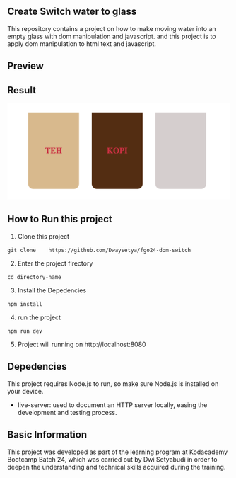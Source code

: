 ## Create Switch water to glass

This repository contains a project on how to make moving water into an empty glass with dom manipulation and javascript. and this project is to apply dom manipulation to html text and javascript.

## Preview

## Result

![Result](./src/images/Screenshot%202025-05-08%20at%2013.31.03.png)

## How to Run this project

1. Clone this project

```
git clone    https://github.com/Dwaysetya/fgo24-dom-switch
```

2. Enter the project firectory

```
cd directory-name
```

3. Install the Depedencies

```
npm install
```

4. run the project

```
npm run dev
```

5. Project will running on http://localhost:8080

## Depedencies

This project requires Node.js to run, so make sure Node.js is installed on your device.

- live-server: used to document an HTTP server locally, easing the development and testing process.

## Basic Information

This project was developed as part of the learning program at Kodacademy Bootcamp Batch 24, which was carried out by Dwi Setyabudi in order to deepen the understanding and technical skills acquired during the training.

